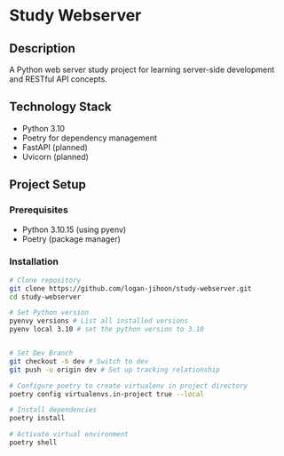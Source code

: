 # Study Webserver

## Description
A Python web server study project for learning server-side development and RESTful API concepts.

## Technology Stack
- Python 3.10
- Poetry for dependency management
- FastAPI (planned)
- Uvicorn (planned)

## Project Setup

### Prerequisites
- Python 3.10.15 (using pyenv)
- Poetry (package manager)

### Installation
```bash
# Clone repository
git clone https://github.com/logan-jihoon/study-webserver.git
cd study-webserver

# Set Python version
pyenvy versions # List all installed versions
pyenv local 3.10 # set the python version to 3.10


# Set Dev Branch
git checkout -b dev # Switch to dev 
git push -u origin dev # Set up tracking relationship 

# Configure poetry to create virtualenv in project directory
poetry config virtualenvs.in-project true --local

# Install dependencies
poetry install

# Activate virtual environment
poetry shell